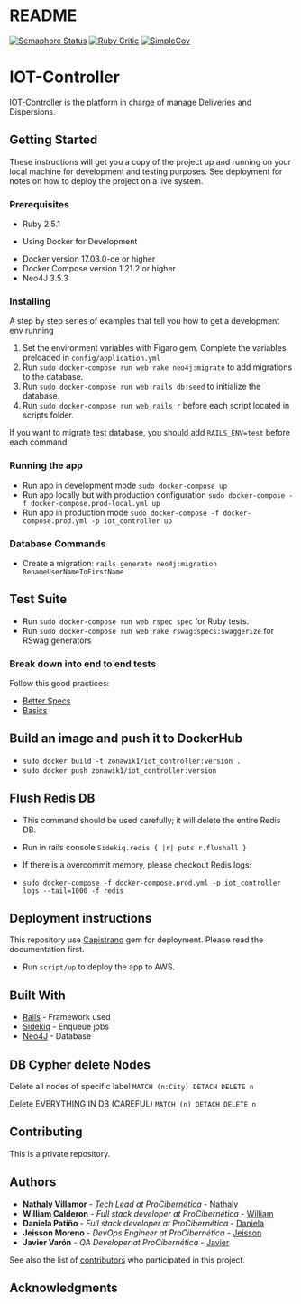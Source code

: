 # README

[![Semaphore Status](https://semaphoreci.com/api/v1/projects/40f62f1c-8a04-4a71-9eb7-d37735deb586/2264410/badge.svg)](https://semaphoreci.com/zonawiki/iot_controller)
[![Ruby Critic](https://img.shields.io/badge/RC%20Score-98.07-brightgreen.svg)](https://github.com/ZonaWiki/iot_controller "Rubycritic score")
[![SimpleCov](https://img.shields.io/badge/simplecov-passing-green.svg)](https://github.com/ZonaWiki/iot_controller "SimpleCov score")

# IOT-Controller

IOT-Controller is the platform in charge of manage Deliveries and Dispersions.

## Getting Started

These instructions will get you a copy of the project up and running on your local machine for development and testing purposes. See deployment for notes on how to deploy the project on a live system.

### Prerequisites

  - Ruby 2.5.1
  * Using Docker for Development
  - Docker version 17.03.0-ce or higher
  - Docker Compose version 1.21.2 or higher
  - Neo4J 3.5.3

### Installing

A step by step series of examples that tell you how to get a development env running

  1. Set the environment variables with Figaro gem. Complete the variables preloaded in `config/application.yml`
  2. Run `sudo docker-compose run web rake neo4j:migrate` to add migrations to the database.
  3. Run `sudo docker-compose run web rails db:seed` to initialize the database.
  4. Run `sudo docker-compose run web rails r` before each script located in scripts folder.

If you want to migrate test database, you should add `RAILS_ENV=test` before each command

### Running the app

  - Run app in development mode `sudo docker-compose up`
  - Run app locally but with production configuration `sudo docker-compose -f docker-compose.prod-local.yml up`
  - Run app in production mode `sudo docker-compose -f docker-compose.prod.yml -p iot_controller up`

### Database Commands
  - Create a migration: `rails generate neo4j:migration RenameUserNameToFirstName`

## Test Suite

  - Run `sudo docker-compose run web rspec spec` for Ruby tests.
  - Run `sudo docker-compose run web rake rswag:specs:swaggerize` for RSwag generators

### Break down into end to end tests

Follow this good practices:
  * [Better Specs](http://www.betterspecs.org/)
  * [Basics](https://medium.com/devnetwork/step-by-step-guide-to-write-rspec-that-is-understandable-and-readable-30279b04dd43)

## Build an image and push it to DockerHub
  - `sudo docker build -t zonawik1/iot_controller:version .`
  - `sudo docker push zonawik1/iot_controller:version`

## Flush Redis DB
  * This command should be used carefully; it will delete the entire Redis DB.
  - Run in rails console `Sidekiq.redis { |r| puts r.flushall }`

  * If there is a overcommit memory, please checkout Redis logs:
  - `sudo docker-compose -f docker-compose.prod.yml -p iot_controller logs --tail=1000 -f redis`

## Deployment instructions
This repository use [Capistrano](https://capistranorb.com/) gem for deployment. Please read the documentation first.
  - Run `script/up` to deploy the app to AWS.

## Built With

* [Rails](https://github.com/rails/rails) - Framework used
* [Sidekiq](https://github.com/mperham/sidekiq) - Enqueue jobs
* [Neo4J](https://github.com/neo4jrb/neo4j) - Database

## DB Cypher delete Nodes

Delete all nodes of specific label
`MATCH (n:City)
DETACH DELETE n`

Delete EVERYTHING IN DB (CAREFUL)
`MATCH (n)
DETACH DELETE n`

## Contributing

This is a private repository.

## Authors

* **Nathaly Villamor** - *Tech Lead at ProCibernética* - [Nathaly](https://github.com/Jinara)
* **William Calderon** - *Full stack developer at ProCibernética* - [William](https://github.com/wecalderonc)
* **Daniela Patiño**   - *Full stack developer at ProCibernética* - [Daniela](https://github.com/DaniPB)
* **Jeisson Moreno**   - *DevOps Engineer at ProCibernética* - [Jeisson](https://github.com/jmoreno-zw)
* **Javier Varón**     - *QA Developer at ProCibernética* - [Javier](https://github.com/jvaron)

See also the list of [contributors](https://github.com/ZonaWiki/iot_controller/graphs/contributors) who participated in this project.

## Acknowledgments
